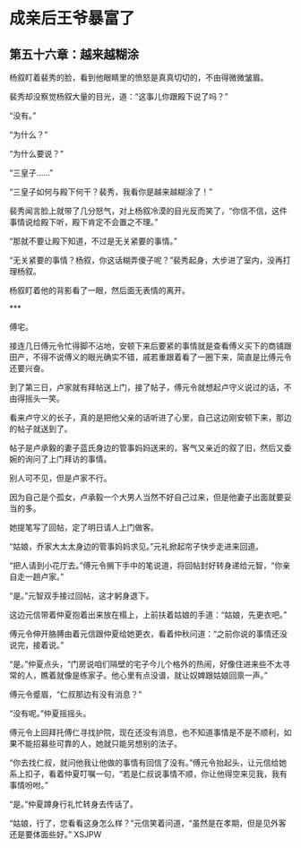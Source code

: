 # 成亲后王爷暴富了 
 ## 第五十六章：越来越糊涂
  杨叙盯着裴秀的脸，看到他眼睛里的愤怒是真真切切的，不由得微微皱眉。  
  
 裴秀却没察觉杨叙大量的目光，道：“这事儿你跟殿下说了吗？”  
  
 “没有。”  
  
 “为什么？”  
  
 “为什么要说？”  
  
 “三皇子……”  
  
 “三皇子如何与殿下何干？裴秀，我看你是越来越糊涂了！”  
  
 裴秀闻言脸上就带了几分怒气，对上杨叙冷漠的目光反而笑了，“你信不信，这件事情说给殿下听，殿下肯定不会置之不理。”  
  
 “那就不要让殿下知道，不过是无关紧要的事情。”  
  
 “无关紧要的事情？杨叙，你这话糊弄傻子呢？”裴秀起身，大步进了室内，没再打理杨叙。  
  
 杨叙盯着他的背影看了一眼，然后面无表情的离开。  
  
 \*\*\*  
  
 傅宅。  
  
 接连几日傅元令忙得脚不沾地，安顿下来后要紧的事情就是查看傅义买下的商铺跟田产，不得不说傅义的眼光确实不错，戚若重跟着看了一圈下来，简直是比傅元令还要兴奋。  
  
 到了第三日，卢家就有拜帖送上门，接了帖子，傅元令就想起卢守义说过的话，不由得摇头一笑。  
  
 看来卢守义的长子，真的是把他父亲的话听进了心里，自己这边刚安顿下来，那边的帖子就送到了。  
  
 帖子是卢承毅的妻子蓝氏身边的管事妈妈送来的，客气又亲近的叙了旧，然后又委婉的询问了上门拜访的事情。  
  
 别人可不见，但是卢家不行。  
  
 因为自己是个孤女，卢承毅一个大男人当然不好自己过来，但是他妻子出面就要妥当的多。  
  
 她提笔写了回帖，定了明日请人上门做客。  
  
 “姑娘，乔家大太太身边的管事妈妈求见。”元礼掀起帘子快步走进来回道。  
  
 “把人请到小花厅去。”傅元令搁下手中的笔说道，将回帖封好转身递给元智，“你亲自走一趟卢家。”  
  
 “是。”元智双手接过回帖，这才躬身退下。  
  
 这边元信带着仲夏抱着出来放在榻上，上前扶着姑娘的手道：“姑娘，先更衣吧。”  
  
 傅元令伸开胳膊由着元信跟仲夏给她更衣，看着仲秋问道：“之前你说的事情还没说完，接着说。”  
  
 “是。”仲夏点头，“门房说咱们隔壁的宅子今儿个格外的热闹，好像住进来些不太寻常的人，瞧着就像是练家子。他心里有点没谱，就让奴婢跟姑娘回禀一声。”  
  
 傅元令蹙眉，“仁叔那边有没有消息？”  
  
 “没有呢。”仲夏摇摇头。  
  
 傅元令上回拜托傅仁寻找护院，现在还没有消息，也不知道事情是不是不顺利，如果不能招募些可靠的人，她就只能另想别的法子。  
  
 “你去找仁叔，就问他我让他做的事情有回信了没有。”傅元令抬起头，让元信给她系上扣子，看着仲夏叮嘱一句，“若是仁叔说事情不顺，你让他得空来见我，我有事情吩咐。”  
  
 “是。”仲夏蹲身行礼忙转身去传话了。  
  
 “姑娘，行了，您看看这身怎么样？”元信笑着问道，“虽然是在孝期，但是见外客还是要体面些好。” 
XSJPW